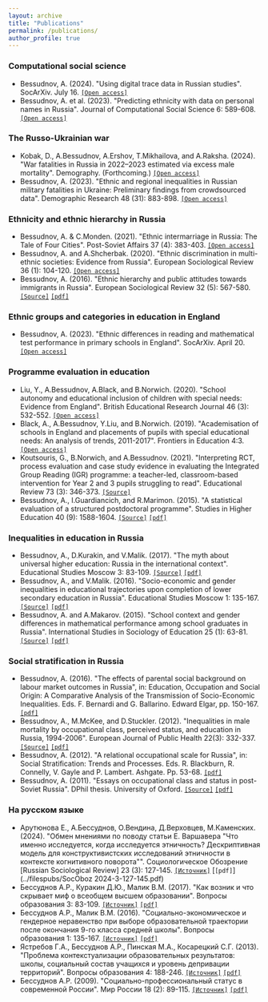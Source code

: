 ```yaml
---
layout: archive
title: "Publications"
permalink: /publications/
author_profile: true
---
```

<!-- 
{% if author.googlescholar %}
  You can also find my articles on <u><a href="{{author.googlescholar}}">my Google Scholar profile</a>.</u>
{% endif %}

{% include base_path %}

{% for post in site.publications reversed %}
  {% include archive-single.html %}
{% endfor %} -->

### Computational social science

* Bessudnov, A. (2024). "Using digital trace data in Russian studies". SocArXiv. July 16.
[`[Open access]`](https://doi.org/10.31235/osf.io/825cu)
* Bessudnov, A. et al. (2023). "Predicting ethnicity with data on personal names in Russia". Journal of Computational Social Science 6: 589-608.
[`[Open access]`](https://doi.org/10.1007/s42001-023-00205-y)

### The Russo-Ukrainian war

* Kobak, D., A.Bessudnov, A.Ershov, T.Mikhailova, and A.Raksha. (2024). "War fatalities in Russia in 2022–2023 estimated via excess male mortality". Demography. (Forthcoming.)
[`[Open access]`](https://doi.org/10.31235/osf.io/xcrme)
* Bessudnov, A. (2023). "Ethnic and regional inequalities in Russian military fatalities in Ukraine: Preliminary findings from crowdsourced data". Demographic Research 48 (31): 883-898.
[`[Open access]`](https://doi.org/10.4054/DemRes.2023.48.31)

### Ethnicity and ethnic hierarchy in Russia

* Bessudnov, A. & C.Monden. (2021). "Ethnic intermarriage in Russia: The Tale of Four Cities". Post-Soviet Affairs 37 (4): 383-403.
[`[Open access]`](https://doi.org/10.1080/1060586X.2021.1957345)
* Bessudnov, A. and A.Shcherbak. (2020). "Ethnic discrimination in multi-ethnic societies: Evidence from Russia". European Sociological Review 36 (1): 104-120.
[`[Open access]`](https://doi.org/10.1093/esr/jcz045) 
* Bessudnov, A. (2016). "Ethnic hierarchy and public attitudes towards immigrants in Russia". European Sociological Review 32 (5): 567-580. [`[Source]`](https://doi.org/10.1093/esr/jcw002) [`[pdf]`](../filespubs/ESR2016_open.pdf)

### Ethnic groups and categories in education in England

* Bessudnov, A. (2023). "Ethnic differences in reading and mathematical test performance in primary schools in England". SocArXiv. April 20.
[`[Open access]`](http://doi.org/10.31235/osf.io/5wvx2)

### Programme evaluation in education

* Liu, Y., A.Bessudnov, A.Black, and B.Norwich. (2020). "School autonomy and educational inclusion of children with special needs: Evidence from England". British Educational Research Journal 46 (3): 532-552. [`[Open access]`](https://doi.org/10.1002/berj.3593) 
* Black, A., A.Bessudnov, Y.Liu, and B.Norwich. (2019). "Academisation of schools in England and placements of pupils with special educational needs: An analysis of trends, 2011-2017". Frontiers in Education 4:3. [`[Open access]`](https://10.3389/feduc.2019.00003) 
* Koutsouris, G., B.Norwich, and A.Bessudnov. (2021). "Interpreting RCT, process evaluation and case study evidence in evaluating the Integrated Group Reading (IGR) programme: a teacher-led, classroom-based intervention for Year 2 and 3 pupils struggling to read". Educational Review 73 (3): 346-373. [`[Source]`](https://doi.org/10.1080/00131911.2018.1557597)
* Bessudnov, A., I.Guardiancich, and R.Marimon. (2015). "A statistical evaluation of a structured postdoctoral programme". Studies in Higher Education 40 (9): 1588-1604. [`[Source]`](https://doi.org/10.1080/03075079.2014.899340) [`[pdf]`](../filespubs/she2015_open.pdf)

### Inequalities in education in Russia

* Bessudnov, A., D.Kurakin, and V.Malik. (2017). "The myth about universal higher education: Russia in the international context". Educational Studies Moscow 3: 83-109. [`[Source]`](https://doi.org/10.17323/1814-9545-2016-1-135-167) [`[pdf]`](../filespubs/VO2017.pdf)
* Bessudnov, A., and V.Malik. (2016). "Socio-economic and gender inequalities in educational trajectories upon completion of lower secondary education in Russia". Educational Studies Moscow 1: 135-167. [`[Source]`](https://doi.org/10.17323/1814-9545-2017-3-83-109) [`[pdf]`](../filespubs/VO2016.pdf)
* Bessudnov, A. and A.Makarov. (2015). "School context and gender differences in mathematical performance among school graduates in Russia". International Studies in Sociology of Education 25 (1): 63-81. [`[Source]`](https://doi.org/10.1080/09620214.2014.1000937) [`[pdf]`](../filespubs/ISSE2015_open.pdf)

### Social stratification in Russia

* Bessudnov, A. (2016). "The effects of parental social background on labour market outcomes in Russia", in: Education, Occupation and Social Origin: A Comparative Analysis of the Transmission of Socio-Economic Inequalities. Eds. F. Bernardi and G. Ballarino. Edward Elgar, pp. 150-167. [`[pdf]`](../filespubs/Bessudnov_ch10.pdf)
* Bessudnov, A., M.McKee, and D.Stuckler. (2012). "Inequalities in male mortality by occupational class, perceived status, and education in Russia, 1994-2006". European Journal of Public Health 22(3): 332-337. [`[Source]`](https://doi.org/10.1093/eurpub/ckr130) [`[pdf]`](../filespubs/ejph2012.pdf)
* Bessudnov, A. (2012). "A relational occupational scale for Russia", in: Social Stratification: Trends and Processes. Eds. R. Blackburn, R. Connelly, V. Gayle and P. Lambert. Ashgate. Pp. 53-68. [`[pdf]`](../filespubs/BessudnovScale2012.pdf)
* Bessudnov, A. (2011). "Essays on occupational class and status in post-Soviet Russia". DPhil thesis. University of Oxford. [`[Source]`](https://ora.ox.ac.uk/objects/uuid%3Af325c98a-d765-468e-8e5b-74573315d4fe) [`[pdf]`](../filespubs/BessudnovThesis.pdf)

### На русском языке

* Арутюнова Е., А.Бессуднов, О.Вендина, Д.Верховцев, М.Каменских. (2024). "Обмен мнениями по поводу статьи Е. Варшавера "Что именно исследуется, когда исследуется этничность? Дескриптивная модель для конструктивистских исследований этничности в контексте когнитивного поворота"". Социологическое Обозрение [Russian Sociological Review] 23 (3): 127-145. [`[Источник]`](https://sociologica.hse.ru/data/2024/10/02/1884793616/SocOboz%202024-3-127-145.pdf) [`[pdf]`](../filespubs/SocOboz 2024-3-127-145.pdf)
* Бессуднов А.Р., Куракин Д.Ю., Малик В.М. (2017). "Как возник и что скрывает миф о всеобщем высшем образовании". Вопросы образования 3: 83-109. [`[Источник]`](https://vo.hse.ru/2017--3/210394670.html) [`[pdf]`](../filespubs/vo2017rus.pdf)
* Бессуднов А.Р., Малик В.М. (2016). "Социально-экономическое и гендерное неравенство при выборе образовательной траектории после окончания 9-го класса средней школы". Вопросы образования 1: 135-167. [`[Источник]`](https://vo.hse.ru/2016--1/178801763.html) [`[pdf]`](../filespubs/vo2016rus.pdf)
* Ястребов Г.А., Бессуднов А.Р., Пинская М.А., Косарецкий С.Г. (2013). "Проблема контекстуализации образовательных результатов: школы, социальный состав учащихся и уровень депривации территорий". Вопросы образования 4: 188-246. [`[Источник]`](https://vo.hse.ru/2013--4%20/113210617.html) [`[pdf]`](../filespubs/vo2013rus.pdf)
* Бессуднов А.Р. (2009). "Социально-профессиональный статус в современной России". Мир России 18 (2): 89-115. [`[Источник]`](https://mirros.hse.ru/article/view/5124) [`[pdf]`](../filespubs/MirRossii2009.pdf)